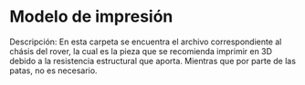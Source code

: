 # Modelo de impresión
Descripción: En esta carpeta se encuentra el archivo correspondiente al chásis del rover, la cual es la pieza que se recomienda imprimir en 3D debido a la resistencia estructural que aporta. Mientras que por parte de las patas, no es necesario.
